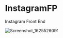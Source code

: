 # InstagramFP
Instagram Front End 


![Screenshot_1625526091](https://user-images.githubusercontent.com/63108556/124523172-9cfa1980-ddfe-11eb-84cf-0068f8e48e9f.png)
